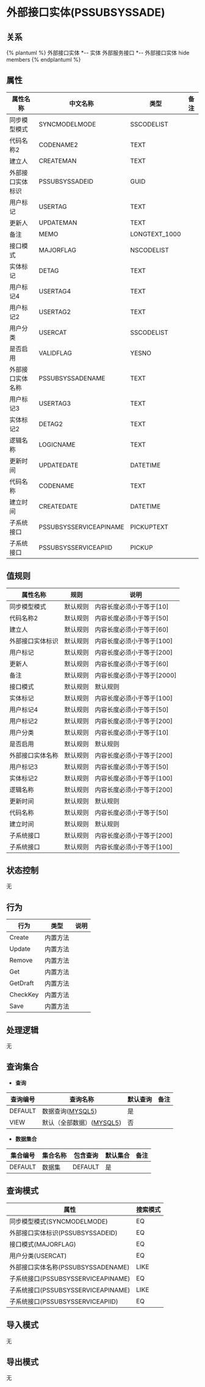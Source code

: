 # 外部接口实体(PSSUBSYSSADE)

  

## 关系
{% plantuml %}
外部接口实体 *-- 实体 
外部服务接口 *-- 外部接口实体 
hide members
{% endplantuml %}

## 属性

| 属性名称        |    中文名称    | 类型     |  备注  |
| --------   |------------| -----   |  -------- | 
|同步模型模式|SYNCMODELMODE|SSCODELIST|&nbsp;|
|代码名称2|CODENAME2|TEXT|&nbsp;|
|建立人|CREATEMAN|TEXT|&nbsp;|
|外部接口实体标识|PSSUBSYSSADEID|GUID|&nbsp;|
|用户标记|USERTAG|TEXT|&nbsp;|
|更新人|UPDATEMAN|TEXT|&nbsp;|
|备注|MEMO|LONGTEXT_1000|&nbsp;|
|接口模式|MAJORFLAG|NSCODELIST|&nbsp;|
|实体标记|DETAG|TEXT|&nbsp;|
|用户标记4|USERTAG4|TEXT|&nbsp;|
|用户标记2|USERTAG2|TEXT|&nbsp;|
|用户分类|USERCAT|SSCODELIST|&nbsp;|
|是否启用|VALIDFLAG|YESNO|&nbsp;|
|外部接口实体名称|PSSUBSYSSADENAME|TEXT|&nbsp;|
|用户标记3|USERTAG3|TEXT|&nbsp;|
|实体标记2|DETAG2|TEXT|&nbsp;|
|逻辑名称|LOGICNAME|TEXT|&nbsp;|
|更新时间|UPDATEDATE|DATETIME|&nbsp;|
|代码名称|CODENAME|TEXT|&nbsp;|
|建立时间|CREATEDATE|DATETIME|&nbsp;|
|子系统接口|PSSUBSYSSERVICEAPINAME|PICKUPTEXT|&nbsp;|
|子系统接口|PSSUBSYSSERVICEAPIID|PICKUP|&nbsp;|

## 值规则
| 属性名称    | 规则    |  说明  |
| --------   |------------| ----- | 
|同步模型模式|默认规则|内容长度必须小于等于[10]|
|代码名称2|默认规则|内容长度必须小于等于[50]|
|建立人|默认规则|内容长度必须小于等于[60]|
|外部接口实体标识|默认规则|内容长度必须小于等于[100]|
|用户标记|默认规则|内容长度必须小于等于[200]|
|更新人|默认规则|内容长度必须小于等于[60]|
|备注|默认规则|内容长度必须小于等于[2000]|
|接口模式|默认规则|默认规则|
|实体标记|默认规则|内容长度必须小于等于[100]|
|用户标记4|默认规则|内容长度必须小于等于[50]|
|用户标记2|默认规则|内容长度必须小于等于[200]|
|用户分类|默认规则|内容长度必须小于等于[10]|
|是否启用|默认规则|默认规则|
|外部接口实体名称|默认规则|内容长度必须小于等于[200]|
|用户标记3|默认规则|内容长度必须小于等于[50]|
|实体标记2|默认规则|内容长度必须小于等于[100]|
|逻辑名称|默认规则|内容长度必须小于等于[200]|
|更新时间|默认规则|默认规则|
|代码名称|默认规则|内容长度必须小于等于[50]|
|建立时间|默认规则|默认规则|
|子系统接口|默认规则|内容长度必须小于等于[200]|
|子系统接口|默认规则|内容长度必须小于等于[100]|

## 状态控制

无


## 行为
| 行为    | 类型    |  说明  |
| --------   |------------| ----- | 
|Create|内置方法|&nbsp;|
|Update|内置方法|&nbsp;|
|Remove|内置方法|&nbsp;|
|Get|内置方法|&nbsp;|
|GetDraft|内置方法|&nbsp;|
|CheckKey|内置方法|&nbsp;|
|Save|内置方法|&nbsp;|

## 处理逻辑
无

## 查询集合

* **查询**

| 查询编号 | 查询名称       | 默认查询 |   备注|
| --------  | --------   | --------   | ----- |
|DEFAULT|数据查询([MYSQL5](../../appendix/query_MYSQL5.md#PSSubSysSADE_Default))|是|&nbsp;|
|VIEW|默认（全部数据）([MYSQL5](../../appendix/query_MYSQL5.md#PSSubSysSADE_View))|否|&nbsp;|

* **数据集合**

| 集合编号 | 集合名称   |  包含查询  | 默认集合 |   备注|
| --------  | --------   | -------- | --------   | ----- |
|DEFAULT|数据集|DEFAULT|是|&nbsp;|

## 查询模式
| 属性      |    搜索模式     |
| --------   |------------|
|同步模型模式(SYNCMODELMODE)|EQ|
|外部接口实体标识(PSSUBSYSSADEID)|EQ|
|接口模式(MAJORFLAG)|EQ|
|用户分类(USERCAT)|EQ|
|外部接口实体名称(PSSUBSYSSADENAME)|LIKE|
|子系统接口(PSSUBSYSSERVICEAPINAME)|EQ|
|子系统接口(PSSUBSYSSERVICEAPINAME)|LIKE|
|子系统接口(PSSUBSYSSERVICEAPIID)|EQ|

## 导入模式
无


## 导出模式
无
